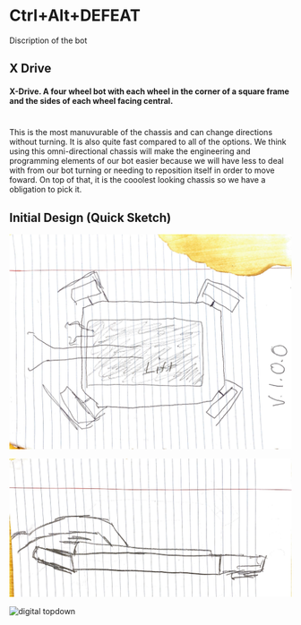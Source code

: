 # Ctrl+Alt+DEFEAT

Discription of the bot

## X Drive
#### X-Drive. A four wheel bot with each wheel in the corner of a square frame and the sides of each wheel facing central. 
# 

This is the most manuvurable of the chassis and can change directions without turning. It is also quite fast compared to all of the options. We think using this omni-directional chassis will make the engineering and programming elements of our bot easier because we will have less to deal with from our bot turning or needing to reposition itself in order to move foward. On top of that, it is the cooolest looking chassis so we have a obligation to pick it. 

## Initial Design (Quick Sketch)
![topdown](https://github.com/Luca-Skyline/Ctrl-Alt-Defeat/blob/main/images/topdown.JPG)

![sideview](https://github.com/Luca-Skyline/Ctrl-Alt-Defeat/blob/main/images/sideview.JPG?raw=true)



![digital topdown](https://github.com/Luca-Skyline/Ctrl-Alt-Defeat/assets/89172997/5df6d273-ad81-4f9e-98a4-ca534b5a29e5)


